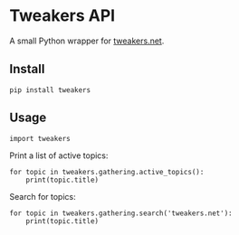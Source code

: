 # Tweakers API
A small Python wrapper for [tweakers.net](https://tweakers.net/).

## Install
```
pip install tweakers
```

## Usage
```
import tweakers
```

Print a list of active topics:
```
for topic in tweakers.gathering.active_topics():
    print(topic.title)
```

Search for topics:
```
for topic in tweakers.gathering.search('tweakers.net'):
    print(topic.title)
```
